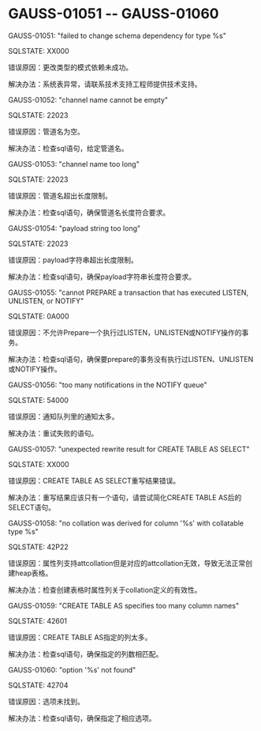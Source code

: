 # GAUSS-01051 -- GAUSS-01060

GAUSS-01051: "failed to change schema dependency for type %s"

SQLSTATE: XX000

错误原因：更改类型的模式依赖未成功。

解决办法：系统表异常，请联系技术支持工程师提供技术支持。

GAUSS-01052: "channel name cannot be empty"

SQLSTATE: 22023

错误原因：管道名为空。

解决办法：检查sql语句，给定管道名。

GAUSS-01053: "channel name too long"

SQLSTATE: 22023

错误原因：管道名超出长度限制。

解决办法：检查sql语句，确保管道名长度符合要求。

GAUSS-01054: "payload string too long"

SQLSTATE: 22023

错误原因：payload字符串超出长度限制。

解决办法：检查sql语句，确保payload字符串长度符合要求。

GAUSS-01055: "cannot PREPARE a transaction that has executed LISTEN, UNLISTEN, or NOTIFY"

SQLSTATE: 0A000

错误原因：不允许Prepare一个执行过LISTEN，UNLISTEN或NOTIFY操作的事务。

解决办法：检查sql语句，确保要prepare的事务没有执行过LISTEN、UNLISTEN或NOTIFY操作。

GAUSS-01056: "too many notifications in the NOTIFY queue"

SQLSTATE: 54000

错误原因：通知队列里的通知太多。

解决办法：重试失败的语句。

GAUSS-01057: "unexpected rewrite result for CREATE TABLE AS SELECT"

SQLSTATE: XX000

错误原因：CREATE TABLE AS SELECT重写结果错误。

解决办法：重写结果应该只有一个语句，请尝试简化CREATE TABLE AS后的SELECT语句。

GAUSS-01058: "no collation was derived for column '%s' with collatable type %s"

SQLSTATE: 42P22

错误原因：属性列支持attcollation但是对应的attcollation无效，导致无法正常创建heap表格。

解决办法：检查创建表格时属性列关于collation定义的有效性。

GAUSS-01059: "CREATE TABLE AS specifies too many column names"

SQLSTATE: 42601

错误原因：CREATE TABLE AS指定的列太多。

解决办法：检查sql语句，确保指定的列数相匹配。

GAUSS-01060: "option '%s' not found"

SQLSTATE: 42704

错误原因：选项未找到。

解决办法：检查sql语句，确保指定了相应选项。

